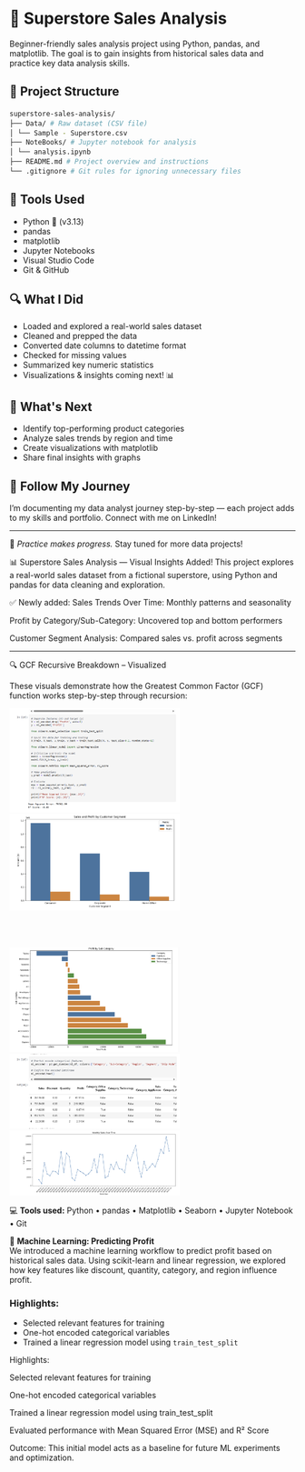 # 🛒 Superstore Sales Analysis

Beginner-friendly sales analysis project using Python, pandas, and matplotlib. The goal is to gain insights from historical sales data and practice key data analysis skills.

## 📁 Project Structure

```bash
superstore-sales-analysis/
├── Data/ # Raw dataset (CSV file)
│ └── Sample - Superstore.csv
├── NoteBooks/ # Jupyter notebook for analysis
│ └── analysis.ipynb
├── README.md # Project overview and instructions
└── .gitignore # Git rules for ignoring unnecessary files
```

## 🧰 Tools Used

- Python 🐍 (v3.13)
- pandas
- matplotlib
- Jupyter Notebooks
- Visual Studio Code
- Git & GitHub

## 🔍 What I Did

- Loaded and explored a real-world sales dataset
- Cleaned and prepped the data
- Converted date columns to datetime format
- Checked for missing values
- Summarized key numeric statistics
- Visualizations & insights coming next! 📊

## 📌 What's Next

- Identify top-performing product categories
- Analyze sales trends by region and time
- Create visualizations with matplotlib
- Share final insights with graphs

## 🚀 Follow My Journey

I’m documenting my data analyst journey step-by-step — each project adds to my skills and portfolio. Connect with me on LinkedIn!

---

🧠 *Practice makes progress.* Stay tuned for more data projects!

📊 Superstore Sales Analysis — Visual Insights Added!
This project explores a real-world sales dataset from a fictional superstore, using Python and pandas for data cleaning and exploration.

✅ Newly added:
Sales Trends Over Time: Monthly patterns and seasonality

Profit by Category/Sub-Category: Uncovered top and bottom performers

Customer Segment Analysis: Compared sales vs. profit across segments

---

🔍 GCF Recursive Breakdown – Visualized

These visuals demonstrate how the Greatest Common Factor (GCF) function works step-by-step through recursion:

<p align="left">
  <img src="Data/Images/gcf_1.png" width="300"/>
  <img src="Data/Images/gcf_3.png" width="300"/>
</p>

<br><br>

<p align="left">
  <img src="Data/Images/gcf_4.png" width="300"/>
  <img src="Data/Images/gcf_2.png" width="300"/>
  <img src="Data/Images/gcf_5.png" width="300"/>
</p>


💻 **Tools used:** Python • pandas • Matplotlib • Seaborn • Jupyter Notebook • Git

🧠 **Machine Learning: Predicting Profit**  
We introduced a machine learning workflow to predict profit based on historical sales data. Using scikit-learn and linear regression, we explored how key features like discount, quantity, category, and region influence profit.

### Highlights:
- Selected relevant features for training  
- One-hot encoded categorical variables  
- Trained a linear regression model using `train_test_split`


Highlights:

Selected relevant features for training

One-hot encoded categorical variables

Trained a linear regression model using train_test_split

Evaluated performance with Mean Squared Error (MSE) and R² Score

Outcome:
This initial model acts as a baseline for future ML experiments and optimization.

